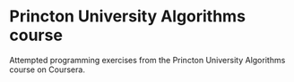

# Princton University Algorithms course

Attempted programming exercises from the Princton University Algorithms course on Coursera.
